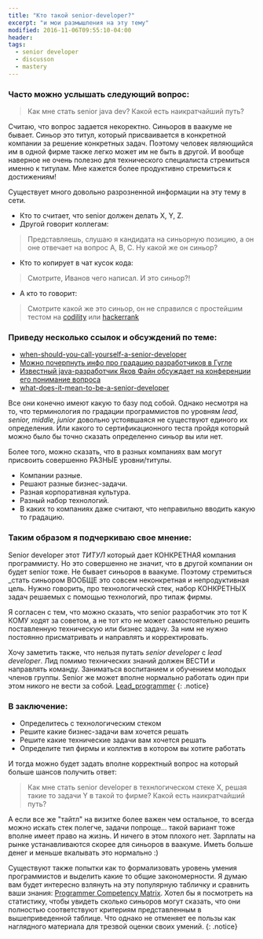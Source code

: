 ```yaml
---
title: "Кто такой senior-developer?"
excerpt: "и мои размышления на эту тему"
modified: 2016-11-06T09:55:10-04:00
header:
tags: 
  - senior developer
  - discusson
  - mastery
---
```


### Часто можно услышать следующий вопрос:

> Как мне стать senior java dev? Какой есть наикратчайший путь?

Считаю, что вопрос задается некоректно. Синьоров в ваакуме не бывает. Синьор это титул,
который присваивается в конкретной компании за решение конкретных задач. 
Поэтому человек являющийся им в одной фирме также легко может им не быть в другой.
И вообще наверное не очень полезно для технического специалиста стремиться именно к титулам.
Мне кажется более продуктивно стремиться к достижениям!

Существует много довольно разрозненной информации на эту тему в сети.
 
 * Кто то считает, что senior должен делать X, Y, Z. 
 * Другой говорит коллегам:

> Представляешь, слушаю я кандидата на синьорную позицию, а он оне отвечает на вопрос A, B, C. Ну какой же он синьор?

 * Кто то копирует в чат кусок кода:

> Смотрите, Иванов чего написал. И это синьор?!

 * А кто то говорит: 

> Смотрите какой же это синьор, он не справился с простейшим тестом на [codility](https://codility.com/) или [hackerrank](https://www.hackerrank.com/)

### Приведу несколько ссылок и обсуждений по теме:
 * [when-should-you-call-yourself-a-senior-developer](http://softwareengineering.stackexchange.com/questions/25564/when-should-you-call-yourself-a-senior-developer)
 * [Можно почерпнуть инфо про градацию разработчиков в Гугле](https://www.quora.com/How-does-one-become-Staff-Software-Engineer-at-Google)
 * [Известный java-разработчик Яков Файн обсуждает на конференции его понимание вопроса](https://youtu.be/ft0Nj8Cm9kk?t=1068)
 * [what-does-it-mean-to-be-a-senior-developer](https://www.theguardian.com/info/developer-blog/2014/aug/28/what-does-it-mean-to-be-a-senior-developer)
 
Все они конечно имеют какую то базу под собой. Однако несмотря на то, что терминология по градации программистов 
по уровням _lead, senior, middle, junior_ довольно устоявшаяся не существуют единого их определения. Или какого то сертификационного теста пройдя который можно было бы точно сказать определенно синьор вы или нет.

Более того, можно сказать, что в разных компаниях вам могут присвоить совершенно РАЗНЫЕ уровни/титулы. 

 * Компании разные.
 * Решают разные бизнес-задачи. 
 * Разная корпоративная культура. 
 * Разный набор технологий.
 * В каких то компаниях даже считают, что неправильно вводить какую то градацию.

### Таким образом я подчеркиваю свое мнение: 

Senior developer этот _ТИТУЛ_ который дает КОНКРЕТНАЯ компания программисту.
Но это совершенно не значит, что в другой компании он будет senior тоже. Не бывает синьоров в ваакуме.
Поэтому стремиться _стать синьором ВООБЩЕ это совсем неконкретная и непродуктивная цель.
Нужно говорить, про технологическй стек, набор КОНКРЕТНЫХ задач решаемых с помощью технологий, про типаж 
фирмы.

Я согласен с тем, что можно сказать, что senior разработчик это тот К КОМУ ходят за советом, а не тот
кто не может самостоятельно решить поставленную техническую или бизнес задачу. 
За ним не нужно постоянно присматривать и направлять и корректировать.

Хочу заметить также, что нельзя путать _senior_ _developer_ с _lead_ _developer_. Лид помимо технических знаний должен 
ВЕСТИ и направлять команду. Заниматься воспитанием и обучением молодых членов группы. Senior же может вполне нормально работать 
один при этом никого не вести за собой.
[Lead_programmer](https://en.wikipedia.org/wiki/Lead_programmer)
{: .notice}

### В заключение: 
 * Определитесь с технологическим стеком
 * Решите какие бизнес-задачи вам хочется решать
 * Решите какие технические задачи вам хочется решать
 * Определите тип фирмы и коллектив в котором вы хотите работать
 
 И тогда можно будет задать вполне корректный вопрос на который больше шансов получить ответ:
 
 > Как мне стать senior developer в технлогическом стеке X, решая такие то задачи Y в такой то фирме? 
   Какой есть наикратчайший путь?
 
А если все же "тайтл" на визитке более важен чем остальное, то всегда можно искать стек полегче, задачи попроще... такой вариант тоже вполне имеет право на жизнь. И ничего в этом плохого нет. Зарплаты на рынке устанавливаются скорее для синьоров в ваакуме. Иметь больше денег и меньше вкалывать это нормально :)

Существуют также попытки как то формализовать уровень умения программистов и выделить какие то общие закономерности. 
Я думаю вам будет интересно взлянуть на эту популярную табличку и сравнить ваши знания:
[Programmer Competency Matrix](http://sijinjoseph.com/programmer-competency-matrix/).
Хотел бы я посмотреть на статистику, чтобы увидеть сколько синьоров могут сказать, что они полностью соответствуют критериям представленным в вышеприведенной таблице. Что однако не отменяет ее пользы как наглядного материала для трезвой оценки своих умений. 
{: .notice}
